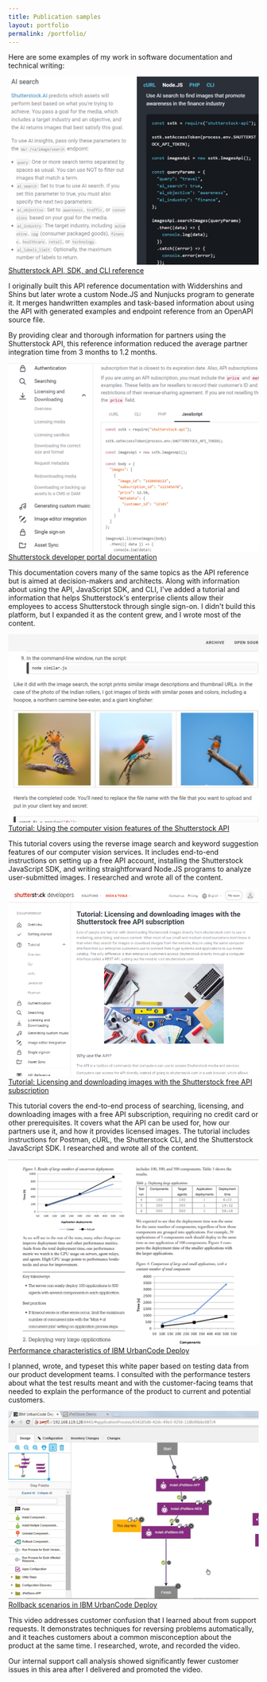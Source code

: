 ```yaml
---
title: Publication samples
layout: portfolio
permalink: /portfolio/
---
```


Here are some examples of my work in software documentation and technical writing:

<div class="portfolio">

<div>
<a href="https://api-reference.shutterstock.com/">
<img src="/assets/images/ai-search-crop.png" alt=""/>
Shutterstock API, SDK, and CLI reference
</a>
<p>
I originally built this API reference documentation with Widdershins and Shins but later wrote a custom Node.JS and Nunjucks program to generate it. It merges handwritten examples and task-based information about using the API with generated examples and endpoint reference from an OpenAPI source file.
</p>
<p>
By providing clear and thorough information for partners using the Shutterstock API, this reference information reduced the average partner integration time from 3 months to 1.2 months.
</p>
</div>

<div>
<a href="https://www.shutterstock.com/developers/documentation">
<img src="/assets/images/dev-portal-downloading-crop.png" alt=""/>
Shutterstock developer portal documentation</a>
<p>
This documentation covers many of the same topics as the API reference but is aimed at decision-makers and architects. Along with information about using the API, JavaScript SDK, and CLI, I've added a tutorial and information that helps Shutterstock's enterprise clients allow their employees to access Shutterstock through single sign-on. I didn't build this platform, but I expanded it as the content grew, and I wrote most of the content.
</p>
</div>

<div>
<a href="https://tech.shutterstock.com/2020/07/13/computer-vision-tutorial">
<img src="/assets/images/ai-tutorial-birds-crop.png" alt=""/>
Tutorial: Using the computer vision features of the Shutterstock API</a>
<p>
This tutorial covers using the reverse image search and keyword suggestion features of our computer vision services. It includes end-to-end instructions on setting up a free API account, installing the Shutterstock JavaScript SDK, and writing straightforward Node.JS programs to analyze user-submitted images. I researched and wrote all of the content.
</p>
</div>

<div>
<a href="https://www.shutterstock.com/developers/documentation/tutorial">
<img src="/assets/images/tutorial-ov-crop.png" alt=""/>
Tutorial: Licensing and downloading images with the Shutterstock free API subscription</a>
<p>
This tutorial covers the end-to-end process of searching, licensing, and downloading images with a free API subscription, requiring no credit card or other prerequisites. It covers what the API can be used for, how our partners use it, and how it provides licensed images. The tutorial includes instructions for Postman, cURL, the Shutterstock CLI, and the Shutterstock JavaScript SDK. I researched and wrote all of the content.
</p>
</div>

<div>
<a href="https://www.dropbox.com/s/nc5lkmgtkrvbcpi/UCDPerformanceCharacteristics.pdf?dl=0">
<img src="/assets/images/performance-graphs.png" alt=""/>
Performance characteristics of IBM UrbanCode Deploy</a>
<p>
I planned, wrote, and typeset this white paper based on testing data from our product development teams. I consulted with the performance testers about what the test results meant and with the customer-facing teams that needed to explain the performance of the product to current and potential customers.
</p>
</div>

<div>
<a href="https://www.youtube.com/watch?v=AG_7ulQMZ0M">
<img src="/assets/images/rollback-workflow-crop.png" alt=""/>
Rollback scenarios in IBM UrbanCode Deploy</a>
<p>
This video addresses customer confusion that I learned about from support requests. It demonstrates techniques for reversing problems automatically, and it teaches customers about a common misconception about the product at the same time. I researched, wrote, and recorded the video.
</p>
<p>
Our internal support call analysis showed significantly fewer customer issues in this area after I delivered and promoted the video.
</p>
</div>

</div>